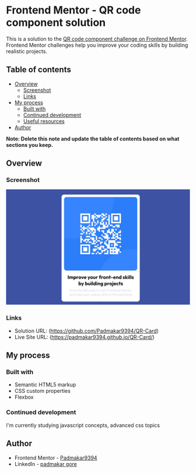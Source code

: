 # Frontend Mentor - QR code component solution

This is a solution to the [QR code component challenge on Frontend Mentor](https://www.frontendmentor.io/challenges/qr-code-component-iux_sIO_H). Frontend Mentor challenges help you improve your coding skills by building realistic projects. 

## Table of contents

- [Overview](#overview)
  - [Screenshot](#screenshot)
  - [Links](#links)
- [My process](#my-process)
  - [Built with](#built-with)
  - [Continued development](#continued-development)
  - [Useful resources](#useful-resources)
- [Author](#author)

**Note: Delete this note and update the table of contents based on what sections you keep.**

## Overview

### Screenshot

![Alt text](./images/Image.jpg)

### Links

- Solution URL: (https://github.com/Padmakar9394/QR-Card)
- Live Site URL: (https://padmakar9394.github.io/QR-Card/)

## My process

### Built with

- Semantic HTML5 markup
- CSS custom properties
- Flexbox

### Continued development

I'm currently studying javascript concepts, advanced css topics 


## Author

- Frontend Mentor - [Padmakar9394](https://www.frontendmentor.io/profile/Padmakar9394)
- LinkedIn - [padmakar gore](https://www.linkedin.com/in/padmakar-gore-3865b2216)

